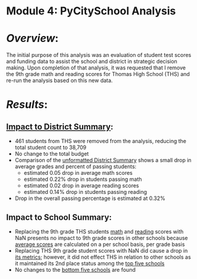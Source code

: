 # Module 4: PyCitySchool Analysis

# *Overview*:
The initial purpose of this analysis was an evaluation of student test scores and funding data to assist the school and district in strategic decision making.  Upon completion of that analysis, it was requested that I remove the 9th grade math and reading scores for Thomas High School (THS) and re-run the  analysis based on this new data.

# *Results*: 
## [Impact to District Summary](https://github.com/laurlen2112/School_District_Analysis/blob/main/resources/district_summary_comparison.png): 
*	461 students from THS were removed from the analysis, reducing the total student count to 38,709
*	No change to the total budget
*	Comparison of the [unformatted District Summary](https://github.com/laurlen2112/School_District_Analysis/blob/main/resources/district_summary_comparison_unformatted.png)  shows a small drop in average grades and percent of passing students:
    *	estimated 0.05 drop in average math scores
    *	estimated 0.22% drop in students passing math
    *	estimated 0.02 drop in average reading scores
    *	estimated 0.14% drop in students passing reading
*	Drop in the overall passing percentage is estimated at 0.32%

## Impact to School Summary:
* Replacing the 9th grade THS students [math](https://github.com/laurlen2112/School_District_Analysis/blob/main/resources/math%20score%20comparison.png)  and [reading](https://github.com/laurlen2112/School_District_Analysis/blob/main/resources/reading%20score%20comparison.png) scores with NaN presents no impact to 9th grade scores in other schools because [average scores](https://github.com/laurlen2112/School_District_Analysis/blob/main/resources/math_reading_by%20grade_code.png) are calculated on a per school basis, per grade basis
* Replacing THS 9th grade student scores with NaN did cause a drop in [its metrics](https://github.com/laurlen2112/School_District_Analysis/blob/main/resources/Compare_THS_metrics.png); however, it did not effect THS in relation to other schools as it maintained its 2nd place status among the [top five schools](https://github.com/laurlen2112/School_District_Analysis/blob/main/resources/top_5_comparison.png)
* No changes to the [bottom five schools](https://github.com/laurlen2112/School_District_Analysis/blob/main/resources/bottom_5_comparison.png) are found
